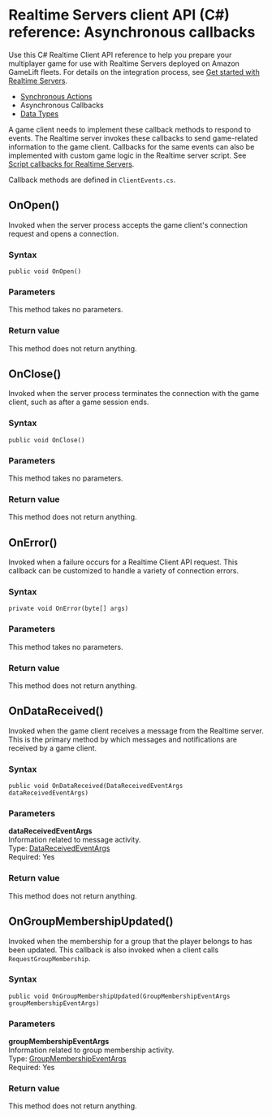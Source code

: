 # Realtime Servers client API \(C\#\) reference: Asynchronous callbacks<a name="realtime-sdk-csharp-ref-callbacks"></a>

Use this C\# Realtime Client API reference to help you prepare your multiplayer game for use with Realtime Servers deployed on Amazon GameLift fleets\. For details on the integration process, see [Get started with Realtime Servers](realtime-plan.md)\.
+ [Synchronous Actions](realtime-sdk-csharp-ref-actions.md)
+ Asynchronous Callbacks
+ [Data Types](realtime-sdk-csharp-ref-datatypes.md)

A game client needs to implement these callback methods to respond to events\. The Realtime server invokes these callbacks to send game\-related information to the game client\. Callbacks for the same events can also be implemented with custom game logic in the Realtime server script\. See [Script callbacks for Realtime Servers](realtime-script-callbacks.md)\.

Callback methods are defined in `ClientEvents.cs`\.

## OnOpen\(\)<a name="realtime-sdk-csharp-ref-callbacks-onopen"></a>

Invoked when the server process accepts the game client's connection request and opens a connection\.

### Syntax<a name="realtime-sdk-csharp-ref-callbacks-onopen-syntax"></a>

```
public void OnOpen()
```

### Parameters<a name="realtime-sdk-csharp-ref-callbacks-onopen-parameter"></a>

This method takes no parameters\.

### Return value<a name="realtime-sdk-csharp-ref-callbacks-onopen-return"></a>

This method does not return anything\. 

## OnClose\(\)<a name="realtime-sdk-csharp-ref-callbacks-onclose"></a>

Invoked when the server process terminates the connection with the game client, such as after a game session ends\.

### Syntax<a name="realtime-sdk-csharp-ref-callbacks-onclose-syntax"></a>

```
public void OnClose()
```

### Parameters<a name="realtime-sdk-csharp-ref-callbacks-onclose-parameter"></a>

This method takes no parameters\.

### Return value<a name="realtime-sdk-csharp-ref-callbacks-onclose-return"></a>

This method does not return anything\. 

## OnError\(\)<a name="realtime-sdk-csharp-ref-callbacks-onerror"></a>

Invoked when a failure occurs for a Realtime Client API request\. This callback can be customized to handle a variety of connection errors\.

### Syntax<a name="realtime-sdk-csharp-ref-callbacks-onerror-syntax"></a>

```
private void OnError(byte[] args)
```

### Parameters<a name="realtime-sdk-csharp-ref-callbacks-onerror-parameter"></a>

This method takes no parameters\.

### Return value<a name="realtime-sdk-csharp-ref-callbacks-onerror-return"></a>

This method does not return anything\. 

## OnDataReceived\(\)<a name="realtime-sdk-csharp-ref-callbacks-ondata"></a>

Invoked when the game client receives a message from the Realtime server\. This is the primary method by which messages and notifications are received by a game client\.

### Syntax<a name="realtime-sdk-csharp-ref-callbacks-ondata-syntax"></a>

```
public void OnDataReceived(DataReceivedEventArgs dataReceivedEventArgs)
```

### Parameters<a name="realtime-sdk-csharp-ref-callbacks-ondata-parameter"></a>

**dataReceivedEventArgs**  
Information related to message activity\.  
Type: [DataReceivedEventArgs](realtime-sdk-csharp-ref-datatypes.md#realtime-sdk-csharp-ref-datatypes-dataeventargs)  
Required: Yes

### Return value<a name="realtime-sdk-csharp-ref-callbacks-ondata-return"></a>

This method does not return anything\. 

## OnGroupMembershipUpdated\(\)<a name="realtime-sdk-csharp-ref-callbacks-ongroupupdate"></a>

Invoked when the membership for a group that the player belongs to has been updated\. This callback is also invoked when a client calls `RequestGroupMembership`\.

### Syntax<a name="realtime-sdk-csharp-ref-callbacks-ongroupupdate-syntax"></a>

```
public void OnGroupMembershipUpdated(GroupMembershipEventArgs groupMembershipEventArgs)
```

### Parameters<a name="realtime-sdk-csharp-ref-callbacks-ongroupupdate-parameter"></a>

**groupMembershipEventArgs**  
Information related to group membership activity\.   
Type: [GroupMembershipEventArgs](realtime-sdk-csharp-ref-datatypes.md#realtime-sdk-csharp-ref-datatypes-groupeventargs)  
Required: Yes

### Return value<a name="realtime-sdk-csharp-ref-callbacks-ongroupupdate-return"></a>

This method does not return anything\. 